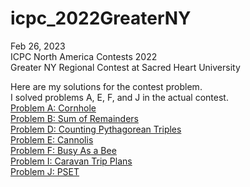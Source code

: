 # icpc_2022GreaterNY
Feb 26, 2023  
ICPC North America Contests 2022  
Greater NY Regional Contest at Sacred Heart University  

Here are my solutions for the contest problem.  
I solved problems A, E, F, and J in the actual contest.  
[Problem A: Cornhole](/solutions/cornhole.py)  
[Problem B: Sum of Remainders](/solutions/remainders.py)  
[Problem D: Counting Pythagorean Triples](/solutions/pythagorean.py)  
[Problem E: Cannolis](/solutions/cannolis.py)  
[Problem F: Busy As a Bee](/solutions/honeycomb.py)  
[Problem I: Caravan Trip Plans](/solutions/cravan.py)  
[Problem J: PSET](/solutions/pset.py)  
